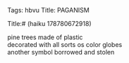 Tags: hbvu
Title: PAGANISM
  
Title:# (haiku 178780672918)  
  
pine trees made of plastic  
decorated with all sorts os color globes  
another symbol borrowed and stolen  
